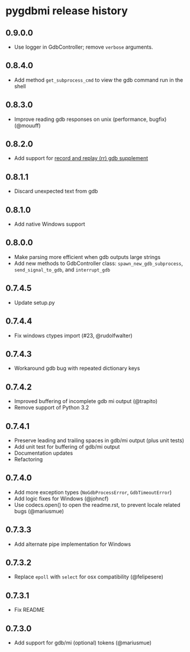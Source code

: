 # pygdbmi release history

## 0.9.0.0
* Use logger in GdbController; remove `verbose` arguments.

## 0.8.4.0
* Add method `get_subprocess_cmd` to view the gdb command run in the shell

## 0.8.3.0
* Improve reading gdb responses on unix (performance, bugfix) (@mouuff)

## 0.8.2.0
* Add support for [record and replay (rr) gdb supplement](http://rr-project.org/)

## 0.8.1.1
* Discard unexpected text from gdb

## 0.8.1.0
* Add native Windows support

## 0.8.0.0
* Make parsing more efficient when gdb outputs large strings
* Add new methods to GdbController class: `spawn_new_gdb_subprocess`, `send_signal_to_gdb`, and `interrupt_gdb`

## 0.7.4.5
* Update setup.py

## 0.7.4.4
* Fix windows ctypes import (#23, @rudolfwalter)

## 0.7.4.3
* Workaround gdb bug with repeated dictionary keys

## 0.7.4.2
* Improved buffering of incomplete gdb mi output (@trapito)
* Remove support of Python 3.2

## 0.7.4.1
* Preserve leading and trailing spaces in gdb/mi output (plus unit tests)
* Add unit test for buffering of gdb/mi output
* Documentation updates
* Refactoring

## 0.7.4.0
* Add more exception types (`NoGdbProcessError`, `GdbTimeoutError`)
* Add logic fixes for Windows (@johncf)
* Use codecs.open() to open the readme.rst, to prevent locale related bugs (@mariusmue)

## 0.7.3.3
* Add alternate pipe implementation for Windows

## 0.7.3.2
* Replace `epoll` with `select` for osx compatibility (@felipesere)

## 0.7.3.1
* Fix README

## 0.7.3.0
* Add support for gdb/mi (optional) tokens (@mariusmue)
